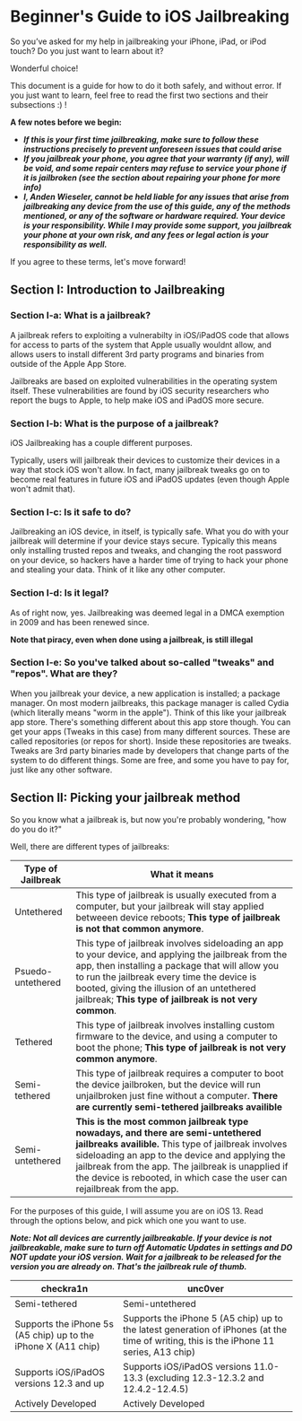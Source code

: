 # Beginner's Guide to iOS Jailbreaking

So you’ve asked for my help in jailbreaking your iPhone, iPad, or iPod touch? Do you just want to learn about it?

Wonderful choice!

This document is a guide for how to do it both safely, and without error. If you just want to learn, feel free to read the first two sections and their subsections :) !

**A few notes before we begin:**
* **_If this is your first time jailbreaking, make sure to follow these instructions precisely to prevent unforeseen issues that could arise_**
* **_If you jailbreak your phone, you agree that your warranty (if any), will be void, and some repair centers may refuse to service your phone if it is jailbroken (see the section about repairing your phone for more info)_**
* **_I, Anden Wieseler, cannot be held liable for any issues that arise from jailbreaking any device from the use of this guide, any of the methods mentioned, or any of the software or hardware required. Your device is your responsibility. While I may provide some support, you jailbreak your phone at your own risk, and any fees or legal action is your responsibility as well._**

If you agree to these terms, let's move forward! 


## Section I: Introduction to Jailbreaking

### Section I-a: What is a jailbreak?

A jailbreak refers to exploiting a vulnerabilty in iOS/iPadOS code that allows for access to parts of the system that Apple usually wouldnt allow, and allows users to install different 3rd party programs and binaries from outside of the Apple App Store.

Jailbreaks are based on exploited vulnerabilities in the operating system itself. These vulnerabilities are found by iOS security researchers who report the bugs to Apple, to help make iOS and iPadOS more secure.

### Section I-b: What is the purpose of a jailbreak?

iOS Jailbreaking has a couple different purposes.

Typically, users will jailbreak their devices to customize their devices in a way that stock iOS won't allow. In fact, many jailbreak tweaks go on to become real features in future iOS and iPadOS updates (even though Apple won't admit that).

### Section I-c: Is it safe to do?

Jailbreaking an iOS device, in itself, is typically safe. What you do with your jailbreak will determine if your device stays secure. Typically this means only installing trusted repos and tweaks, and changing the root password on your device, so hackers have a harder time of trying to hack your phone and stealing your data. Think of it like any other computer.

### Section I-d: Is it legal?

As of right now, yes. Jailbreaking was deemed legal in a DMCA exemption in 2009 and has been renewed since.

**Note that piracy, even when done using a jailbreak, is still illegal**

### Section I-e: So you've talked about so-called "tweaks" and "repos". What are they?

When you jailbreak your device, a new application is installed; a package manager. On most modern jailbreaks, this package manager is called Cydia (which literally means "worm in the apple"). Think of this like your jailbreak app store. There's something different about this app store though. You can get your apps (Tweaks in this case) from many different sources. These are called repositories (or repos for short). Inside these repositories are tweaks. Tweaks are 3rd party binaries made by developers that change parts of the system to do different things. Some are free, and some you have to pay for, just like any other software.

## Section II: Picking your jailbreak method

So you know what a jailbreak is, but now you're probably wondering, "how do you do it?"

Well, there are different types of jailbreaks:

Type of Jailbreak|What it means
---|---
Untethered|This type of jailbreak is usually executed from a computer, but your jailbreak will stay applied betweeen device reboots; **This type of jailbreak is not that common anymore**.
Psuedo-untethered|This type of jailbreak involves sideloading an app to your device, and applying the jailbreak from the app, then installing a package that will allow you to run the jailbreak every time the device is booted, giving the illusion of an untethered jailbreak; **This type of jailbreak is not very common**.
Tethered|This type of jailbreak involves installing custom firmware to the device, and using a computer to boot the phone; **This type of jailbreak is not very common anymore**.
Semi-tethered|This type of jailbreak requires a computer to boot the device jailbroken, but the device will run unjailbroken just fine without a computer. **There are currently semi-tethered jailbreaks availible**
Semi-untethered|**This is the most common jailbreak type nowadays, and there are semi-untethered jailbreaks availible.** This type of jailbreak involves sideloading an app to the device and applying the jailbreak from the app. The jailbreak is unapplied if the device is rebooted, in which case the user can rejailbreak from the app.

For the purposes of this guide, I will assume you are on iOS 13. Read through the options below, and pick which one you want to use.

**_Note: Not all devices are currently jailbreakable. If your device is not jailbreakable, make sure to turn off Automatic Updates in settings and DO NOT update your iOS version. Wait for a jailbreak to be released for the version you are already on. That's the jailbreak rule of thumb._**

checkra1n|unc0ver
---|---
Semi-tethered|Semi-untethered
Supports the iPhone 5s (A5 chip) up to the iPhone X (A11 chip)|Supports the iPhone 5 (A5 chip) up to the latest generation of iPhones (at the time of writing, this is the iPhone 11 series, A13 chip)
Supports iOS/iPadOS versions 12.3 and up|Supports iOS/iPadOS versions 11.0-13.3 (excluding 12.3-12.3.2 and 12.4.2-12.4.5)
Actively Developed|Actively Developed
